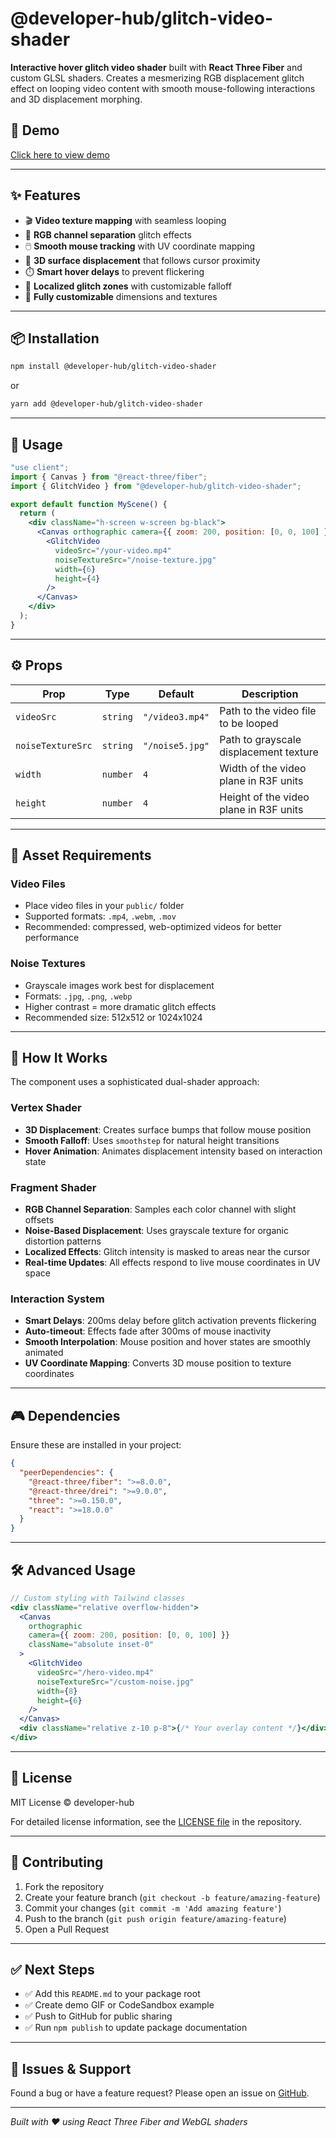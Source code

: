 # @developer-hub/glitch-video-shader

**Interactive hover glitch video shader** built with **React Three Fiber** and custom GLSL shaders. Creates a mesmerizing RGB displacement glitch effect on looping video content with smooth mouse-following interactions and 3D displacement morphing.

## 🌌 Demo

[Click here to view demo](https://demo-glitch-shader.vercel.app/)

---

## ✨ Features

- 🎬 **Video texture mapping** with seamless looping
- 🎨 **RGB channel separation** glitch effects
- 🖱️ **Smooth mouse tracking** with UV coordinate mapping
- 📐 **3D surface displacement** that follows cursor proximity
- ⏱️ **Smart hover delays** to prevent flickering
- 🎯 **Localized glitch zones** with customizable falloff
- 🔧 **Fully customizable** dimensions and textures

---

## 📦 Installation

```bash
npm install @developer-hub/glitch-video-shader
```

or

```bash
yarn add @developer-hub/glitch-video-shader
```

---

## 🧩 Usage

```jsx
"use client";
import { Canvas } from "@react-three/fiber";
import { GlitchVideo } from "@developer-hub/glitch-video-shader";

export default function MyScene() {
  return (
    <div className="h-screen w-screen bg-black">
      <Canvas orthographic camera={{ zoom: 200, position: [0, 0, 100] }}>
        <GlitchVideo
          videoSrc="/your-video.mp4"
          noiseTextureSrc="/noise-texture.jpg"
          width={6}
          height={4}
        />
      </Canvas>
    </div>
  );
}
```

---

## ⚙️ Props

| Prop              | Type     | Default         | Description                            |
| ----------------- | -------- | --------------- | -------------------------------------- |
| `videoSrc`        | `string` | `"/video3.mp4"` | Path to the video file to be looped    |
| `noiseTextureSrc` | `string` | `"/noise5.jpg"` | Path to grayscale displacement texture |
| `width`           | `number` | `4`             | Width of the video plane in R3F units  |
| `height`          | `number` | `4`             | Height of the video plane in R3F units |

---

## 📁 Asset Requirements

### Video Files

- Place video files in your `public/` folder
- Supported formats: `.mp4`, `.webm`, `.mov`
- Recommended: compressed, web-optimized videos for better performance

### Noise Textures

- Grayscale images work best for displacement
- Formats: `.jpg`, `.png`, `.webp`
- Higher contrast = more dramatic glitch effects
- Recommended size: 512x512 or 1024x1024

---

## 🧠 How It Works

The component uses a sophisticated dual-shader approach:

### Vertex Shader

- **3D Displacement**: Creates surface bumps that follow mouse position
- **Smooth Falloff**: Uses `smoothstep` for natural height transitions
- **Hover Animation**: Animates displacement intensity based on interaction state

### Fragment Shader

- **RGB Channel Separation**: Samples each color channel with slight offsets
- **Noise-Based Displacement**: Uses grayscale texture for organic distortion patterns
- **Localized Effects**: Glitch intensity is masked to areas near the cursor
- **Real-time Updates**: All effects respond to live mouse coordinates in UV space

### Interaction System

- **Smart Delays**: 200ms delay before glitch activation prevents flickering
- **Auto-timeout**: Effects fade after 300ms of mouse inactivity
- **Smooth Interpolation**: Mouse position and hover states are smoothly animated
- **UV Coordinate Mapping**: Converts 3D mouse position to texture coordinates

---

## 🎮 Dependencies

Ensure these are installed in your project:

```json
{
  "peerDependencies": {
    "@react-three/fiber": ">=8.0.0",
    "@react-three/drei": ">=9.0.0",
    "three": ">=0.150.0",
    "react": ">=18.0.0"
  }
}
```

---

## 🛠️ Advanced Usage

```jsx
// Custom styling with Tailwind classes
<div className="relative overflow-hidden">
  <Canvas
    orthographic
    camera={{ zoom: 200, position: [0, 0, 100] }}
    className="absolute inset-0"
  >
    <GlitchVideo
      videoSrc="/hero-video.mp4"
      noiseTextureSrc="/custom-noise.jpg"
      width={8}
      height={6}
    />
  </Canvas>
  <div className="relative z-10 p-8">{/* Your overlay content */}</div>
</div>
```

---

## 📄 License

MIT License © developer-hub

For detailed license information, see the [LICENSE file](https://github.com/viraj-perera-dev/glitch-video-shader/blob/main/LICENSE) in the repository.

---

## 🤝 Contributing

1. Fork the repository
2. Create your feature branch (`git checkout -b feature/amazing-feature`)
3. Commit your changes (`git commit -m 'Add amazing feature'`)
4. Push to the branch (`git push origin feature/amazing-feature`)
5. Open a Pull Request

---

## ✅ Next Steps

- ✅ Add this `README.md` to your package root
- ✅ Create demo GIF or CodeSandbox example
- ✅ Push to GitHub for public sharing
- ✅ Run `npm publish` to update package documentation

---

## 🐛 Issues & Support

Found a bug or have a feature request? Please open an issue on [GitHub](https://github.com/your-username/glitch-video-shader/issues).

---

_Built with ❤️ using React Three Fiber and WebGL shaders_
